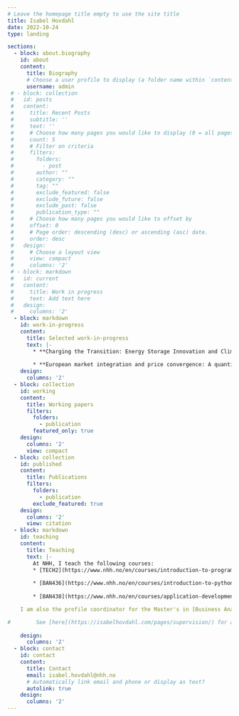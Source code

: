 ```yaml
---
# Leave the homepage title empty to use the site title
title: Isabel Hovdahl
date: 2022-10-24
type: landing

sections:
  - block: about.biography
    id: about
    content:
      title: Biography
      # Choose a user profile to display (a folder name within `content/authors/`)
      username: admin
 # - block: collection
 #   id: posts
 #   content:
 #     title: Recent Posts
 #     subtitle: ''
 #     text: ''
 #     # Choose how many pages you would like to display (0 = all pages)
 #     count: 5
 #     # Filter on criteria
 #     filters:
 #       folders:
 #         - post
 #       author: ""
 #       category: ""
 #       tag: ""
 #       exclude_featured: false
 #       exclude_future: false
 #       exclude_past: false
 #       publication_type: ""
 #     # Choose how many pages you would like to offset by
 #     offset: 0
 #     # Page order: descending (desc) or ascending (asc) date.
 #     order: desc
 #   design:
 #     # Choose a layout view
 #     view: compact
 #     columns: '2'
 # - block: markdown
 #   id: current
 #   content:
 #     title: Work in progress
 #     text: Add text here
 #   design:
 #     columns: '2'
  - block: markdown
    id: work-in-progress
    content:
      title: Selected work-in-progress
      text: |-
        * **Charging the Transition: Energy Storage Innovation and Climate Policy** with Maria Alsina-Pujols (ETH)
    
        * **European market integration and price convergence: A quantile regression analysis of NordLink** with Endre Bjørndal (NHH), Mette Bjørndal (NHH) and Kyriaki Tselika (NHH)
    design:
      columns: '2'
  - block: collection
    id: working
    content:
      title: Working papers
      filters:
        folders:
          - publication
        featured_only: true
    design:
      columns: '2'
      view: compact
  - block: collection
    id: published
    content:
      title: Publications
      filters:
        folders:
          - publication
        exclude_featured: true
    design:
      columns: '2'
      view: citation
  - block: markdown
    id: teaching
    content:
      title: Teaching
      text: |-
        At NHH, I teach the following courses:
        * [TECH2](https://www.nhh.no/en/courses/introduction-to-programming-data-and-information-technology/) Introduction to Programming, Data, and Information Technology
        
        * [BAN436](https://www.nhh.no/en/courses/introduction-to-python/) Introduction to Python
        
        * [BAN438](https://www.nhh.no/en/courses/application-development-in-python/) Application Development in Python

    I am also the profile coordinator for the Master's in [Business Analytics](https://www.nhh.no/en/study-programmes/msc-in-economics-and-business-administration/business-analytics/). 

#        See [here](https://isabelhovdahl.com/pages/supervision/) for a list of master thesis supervision.
    
    design:
      columns: '2'
  - block: contact
    id: contact
    content:
      title: Contact
      email: isabel.hovdahl@nhh.no
      # Automatically link email and phone or display as text?
      autolink: true
    design:
      columns: '2'
---
```

